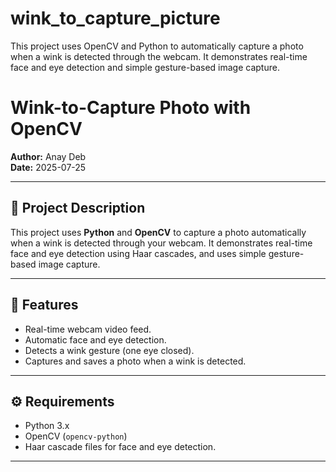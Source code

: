 # wink_to_capture_picture
This project uses OpenCV and Python to automatically capture a photo when a wink is detected through the webcam. It demonstrates real-time face and eye detection and simple gesture-based image capture.
# Wink-to-Capture Photo with OpenCV

**Author:** Anay Deb  
**Date:** 2025-07-25

---

## 📸 Project Description

This project uses **Python** and **OpenCV** to capture a photo automatically when a wink is detected through your webcam. It demonstrates real-time face and eye detection using Haar cascades, and uses simple gesture-based image capture.

---

## 🚀 Features

- Real-time webcam video feed.
- Automatic face and eye detection.
- Detects a wink gesture (one eye closed).
- Captures and saves a photo when a wink is detected.

---

## ⚙️ Requirements

- Python 3.x
- OpenCV (`opencv-python`)
- Haar cascade files for face and eye detection.

---


